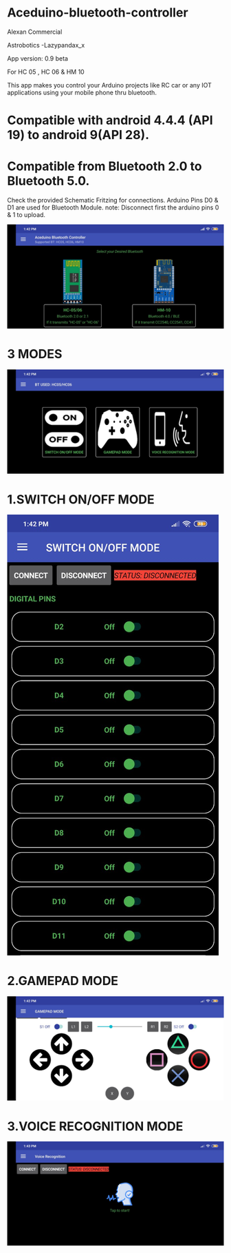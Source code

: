 # Aceduino-bluetooth-controller
Alexan Commercial 

Astrobotics
-Lazypandax_x

App version: 0.9 beta 


For HC 05 , HC 06 & HM 10

This app makes you control your Arduino projects like RC car or any IOT applications using your mobile phone thru bluetooth.


# Compatible with android 4.4.4 (API 19) to android 9(API 28). 
# Compatible from Bluetooth 2.0 to Bluetooth 5.0.


Check the provided Schematic Fritzing for connections. Arduino Pins D0 & D1 are used for Bluetooth Module.
note: Disconnect first the arduino pins 0 & 1 to upload.

![1](https://github.com/Astrobotics/Aceduino-bluetooth-controller/blob/master/APP/1)


#
# 3 MODES
![2](https://github.com/Astrobotics/Aceduino-bluetooth-controller/blob/master/APP/2)


#
# 1.SWITCH ON/OFF MODE
![3](https://github.com/Astrobotics/Aceduino-bluetooth-controller/blob/master/APP/3)


#
# 2.GAMEPAD MODE
![4](https://github.com/Astrobotics/Aceduino-bluetooth-controller/blob/master/APP/4)



#
# 3.VOICE RECOGNITION MODE
![5](https://github.com/Astrobotics/Aceduino-bluetooth-controller/blob/master/APP/5)
